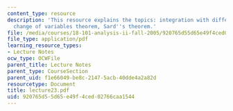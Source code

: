 ```yaml
---
content_type: resource
description: 'This resource explains the topics: integration with differential forms,
  change of variables theorem, Sard''s theorem.'
file: /media/courses/18-101-analysis-ii-fall-2005/920765d55d65e49f4ced02766caa1544_lecture23.pdf
file_type: application/pdf
learning_resource_types:
- Lecture Notes
ocw_type: OCWFile
parent_title: Lecture Notes
parent_type: CourseSection
parent_uid: f1e66049-be8c-2147-5acb-40dde4a2a82d
resourcetype: Document
title: lecture23.pdf
uid: 920765d5-5d65-e49f-4ced-02766caa1544
---
```

